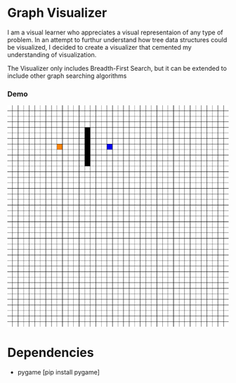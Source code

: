 # Graph Visualizer

I am a visual learner who appreciates a visual representaion of any type of problem. In an attempt to furthur understand how tree data structures could be visualized,
I decided to create a visualizer that cemented my understanding of visualization.  

The Visualizer only includes Breadth-First Search, but it can be extended to include other graph searching algorithms

### Demo
![](demo/graph-visualization.gif)

# Dependencies
- pygame [pip install pygame]
